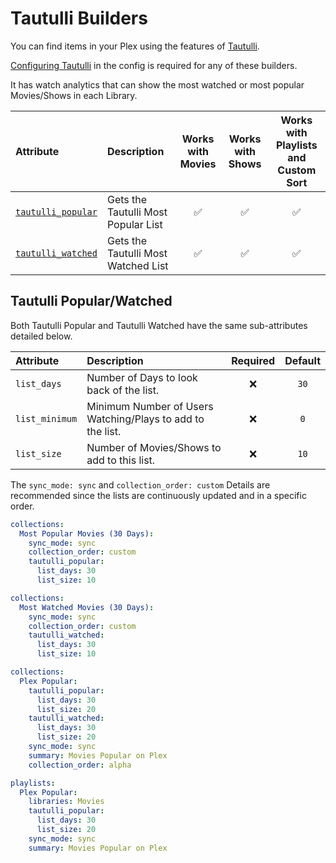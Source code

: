 # Tautulli Builders

You can find items in your Plex using the features of [Tautulli](https://tautulli.com/).

[Configuring Tautulli](../config/tautulli.md) in the config is required for any of these builders.

It has watch analytics that can show the most watched or most popular Movies/Shows in each Library.

| Attribute                                      | Description                         | Works with Movies | Works with Shows | Works with Playlists and Custom Sort |
|:-----------------------------------------------|:------------------------------------|:-----------------:|:----------------:|:------------------------------------:|
| [`tautulli_popular`](#tautulli-popularwatched) | Gets the Tautulli Most Popular List |      &#9989;      |     &#9989;      |               &#9989;                |
| [`tautulli_watched`](#tautulli-popularwatched) | Gets the Tautulli Most Watched List |      &#9989;      |     &#9989;      |               &#9989;                |

## Tautulli Popular/Watched

Both Tautulli Popular and Tautulli Watched have the same sub-attributes detailed below.

| Attribute      | Description                                                | Required | Default |
|:---------------|:-----------------------------------------------------------|:--------:|:-------:|
| `list_days`    | Number of Days to look back of the list.                   | &#10060; |  `30`   |
| `list_minimum` | Minimum Number of Users Watching/Plays to add to the list. | &#10060; |   `0`   |
| `list_size`    | Number of Movies/Shows to add to this list.                | &#10060; |  `10`   |

The `sync_mode: sync` and `collection_order: custom` Details are recommended since the lists are continuously updated and in a specific order. 

```yaml
collections:
  Most Popular Movies (30 Days):
    sync_mode: sync
    collection_order: custom
    tautulli_popular:
      list_days: 30
      list_size: 10
```
```yaml
collections:
  Most Watched Movies (30 Days):
    sync_mode: sync
    collection_order: custom
    tautulli_watched:
      list_days: 30
      list_size: 10
```
```yaml
collections:
  Plex Popular:
    tautulli_popular:
      list_days: 30
      list_size: 20
    tautulli_watched:
      list_days: 30
      list_size: 20
    sync_mode: sync
    summary: Movies Popular on Plex
    collection_order: alpha
```
```yaml
playlists:
  Plex Popular:
    libraries: Movies
    tautulli_popular:
      list_days: 30
      list_size: 20
    sync_mode: sync
    summary: Movies Popular on Plex
```
